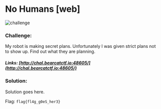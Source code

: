 # No Humans [web]
![challenge](challenge.png)
### Challenge:
My robot is making secret plans. Unfortunately I was given strict plans not to show up. Find out what they are planning.
##### Links: [http://chal.bearcatctf.io:48605/](http://chal.bearcatctf.io:48605/)

### Solution:
Solution goes here.

Flag: ```flag{fl4g_g0eS_her3}```